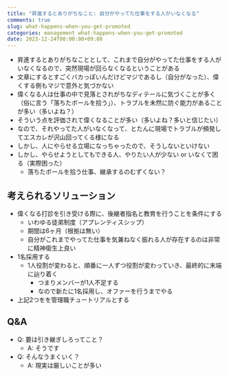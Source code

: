 ```yaml
---
title: "昇進するとありがちなこと: 自分がやってた仕事をする人がいなくなる"
comments: true
slug: what-happens-when-you-get-promoted
categories: management what-happens-when-you-get-promoted
date: 2023-12-24T00:00:00+09:00
---
```


- 昇進するとありがちなこととして、これまで自分がやってた仕事をする人がいなくなるので、突然現場が回らなくなるということがある
- 文章にするとすごくバカっぽいんだけどマジであるし（自分がなった）、偉くする側もマジで意外と気づかない
- 偉くなる人は仕事の中で見落とされがちなディテールに気づくことが多く（俗に言う「落ちたボールを拾う」）、トラブルを未然に防ぐ能力があることが多い（多いよね？）
- そういう点を評価されて偉くなることが多い（多いよね？多いと信じたい）
- なので、それやってた人がいなくなって、とたんに現場でトラブルが頻発してエスカレが沢山回ってくる様になる
- しかし、人にやらせる立場になっちゃったので、そうしないといけない
- しかし、やらせようとしてもできる人、やりたい人が少ない or いなくて困る（実際困った）
  - 落ちたボールを拾う仕事、継承するのむずくない？

## 考えられるソリューション

- 偉くなる打診を引き受ける際に、後継者指名と教育を行うことを条件にする
	- いわゆる徒弟制度（アプレンティスシップ）
	- 期間は6ヶ月（根拠は無い）
  - 自分がこれまでやってた仕事を気兼ねなく振れる人が存在するのは非常に精神衛生上良い
- 1名採用する
  - 1人役割が変わると、順番に一人ずつ役割が変わっていき、最終的に末端に辿り着く
	- つまりメンバーが1人不足する
	- なので新たに1名採用し、オファーを行うまでやる
- 上記2つをを管理職チュートリアルとする

## Q&A

- Q: 要は引き継ぎしろってこと？
  - A: そうです
- Q: そんなうまくいく？
  - A: 現実は厳しいことが多い
